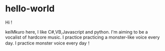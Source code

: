 # hello-world

Hi !

keiMkuro here, I like C#,VB,Javascript and python.
I'm aiming to be a vocalist of hardcore music.
I practice practicing a monster-like voice every day.
I practice monster voice every day！
